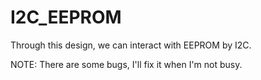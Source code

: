 # I2C_EEPROM

Through this design, we can interact with EEPROM by I2C.

NOTE: There are some bugs, I'll fix it when I'm not busy.
